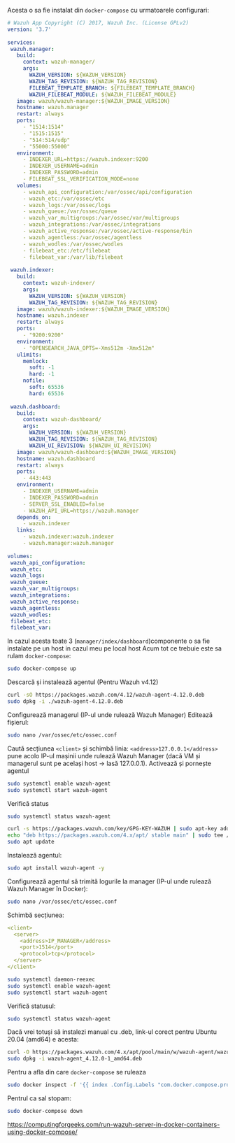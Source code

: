 Acesta o sa fie instalat din `docker-compose` cu urmatoarele configurari:
```yml
# Wazuh App Copyright (C) 2017, Wazuh Inc. (License GPLv2)  
version: '3.7'  
  
services:  
 wazuh.manager:  
   build:  
     context: wazuh-manager/  
     args:  
       WAZUH_VERSION: ${WAZUH_VERSION}  
       WAZUH_TAG_REVISION: ${WAZUH_TAG_REVISION}  
       FILEBEAT_TEMPLATE_BRANCH: ${FILEBEAT_TEMPLATE_BRANCH}  
       WAZUH_FILEBEAT_MODULE: ${WAZUH_FILEBEAT_MODULE}  
   image: wazuh/wazuh-manager:${WAZUH_IMAGE_VERSION}  
   hostname: wazuh.manager  
   restart: always  
   ports:  
     - "1514:1514"  
     - "1515:1515"  
     - "514:514/udp"  
     - "55000:55000"  
   environment:  
     - INDEXER_URL=https://wazuh.indexer:9200  
     - INDEXER_USERNAME=admin  
     - INDEXER_PASSWORD=admin  
     - FILEBEAT_SSL_VERIFICATION_MODE=none  
   volumes:  
     - wazuh_api_configuration:/var/ossec/api/configuration  
     - wazuh_etc:/var/ossec/etc  
     - wazuh_logs:/var/ossec/logs  
     - wazuh_queue:/var/ossec/queue  
     - wazuh_var_multigroups:/var/ossec/var/multigroups  
     - wazuh_integrations:/var/ossec/integrations  
     - wazuh_active_response:/var/ossec/active-response/bin  
     - wazuh_agentless:/var/ossec/agentless  
     - wazuh_wodles:/var/ossec/wodles  
     - filebeat_etc:/etc/filebeat  
     - filebeat_var:/var/lib/filebeat  
  
 wazuh.indexer:  
   build:  
     context: wazuh-indexer/  
     args:  
       WAZUH_VERSION: ${WAZUH_VERSION}  
       WAZUH_TAG_REVISION: ${WAZUH_TAG_REVISION}  
   image: wazuh/wazuh-indexer:${WAZUH_IMAGE_VERSION}  
   hostname: wazuh.indexer  
   restart: always  
   ports:  
     - "9200:9200"  
   environment:  
     - "OPENSEARCH_JAVA_OPTS=-Xms512m -Xmx512m"  
   ulimits:  
     memlock:  
       soft: -1  
       hard: -1  
     nofile:  
       soft: 65536  
       hard: 65536  
  
 wazuh.dashboard:  
   build:  
     context: wazuh-dashboard/  
     args:  
       WAZUH_VERSION: ${WAZUH_VERSION}  
       WAZUH_TAG_REVISION: ${WAZUH_TAG_REVISION}  
       WAZUH_UI_REVISION: ${WAZUH_UI_REVISION}  
   image: wazuh/wazuh-dashboard:${WAZUH_IMAGE_VERSION}  
   hostname: wazuh.dashboard  
   restart: always  
   ports:  
     - 443:443  
   environment:  
     - INDEXER_USERNAME=admin  
     - INDEXER_PASSWORD=admin  
     - SERVER_SSL_ENABLED=false  
     - WAZUH_API_URL=https://wazuh.manager  
   depends_on:  
     - wazuh.indexer  
   links:  
     - wazuh.indexer:wazuh.indexer  
     - wazuh.manager:wazuh.manager  
  
volumes:  
 wazuh_api_configuration:  
 wazuh_etc:  
 wazuh_logs:  
 wazuh_queue:  
 wazuh_var_multigroups:  
 wazuh_integrations:  
 wazuh_active_response:  
 wazuh_agentless:  
 wazuh_wodles:  
 filebeat_etc:  
 filebeat_var:
```
In cazul acesta toate 3 (`manager/index/dashboard`)componente o sa fie instalate pe un host in cazul meu pe local host
Acum tot ce trebuie este sa rulam `docker-compose`:
```bash
sudo docker-compose up 
```

Descarcă și instalează agentul
(Pentru Wazuh v4.12)
```bash
curl -sO https://packages.wazuh.com/4.12/wazuh-agent-4.12.0.deb
sudo dpkg -i ./wazuh-agent-4.12.0.deb
```
Configurează managerul (IP-ul unde rulează Wazuh Manager)
Editează fișierul:
```bash
sudo nano /var/ossec/etc/ossec.conf
```
Caută secțiunea `<client>` și schimbă linia:
`<address>127.0.0.1</address>`
pune acolo IP-ul mașinii unde rulează Wazuh Manager (dacă VM și managerul sunt pe același host → lasă 127.0.0.1).
Activează și pornește agentul
```bash
sudo systemctl enable wazuh-agent
sudo systemctl start wazuh-agent
```
Verifică status
```bash
sudo systemctl status wazuh-agent
```

```bash
curl -s https://packages.wazuh.com/key/GPG-KEY-WAZUH | sudo apt-key add -
echo "deb https://packages.wazuh.com/4.x/apt/ stable main" | sudo tee /etc/apt/sources.list.d/wazuh.list
sudo apt update
```
Instalează agentul:
```bash
sudo apt install wazuh-agent -y
```
Configurează agentul să trimită logurile la manager (IP-ul unde rulează Wazuh Manager în Docker):
```bash
sudo nano /var/ossec/etc/ossec.conf
```
Schimbă secțiunea:
```yml
<client>
  <server>
    <address>IP_MANAGER</address>
    <port>1514</port>
    <protocol>tcp</protocol>
  </server>
</client>
```

```bash
sudo systemctl daemon-reexec
sudo systemctl enable wazuh-agent
sudo systemctl start wazuh-agent
```
Verifică statusul:
```bash
sudo systemctl status wazuh-agent
```

Dacă vrei totuși să instalezi manual cu .deb, link-ul corect pentru Ubuntu 20.04 (amd64) e acesta:
```bash
curl -O https://packages.wazuh.com/4.x/apt/pool/main/w/wazuh-agent/wazuh-agent_4.12.0-1_amd64.deb
sudo dpkg -i wazuh-agent_4.12.0-1_amd64.deb
```

Pentru a afla din care `docker-compose` se ruleaza 
```bash
sudo docker inspect -f '{{ index .Config.Labels "com.docker.compose.project" }} {{ index .Config.Labels "com.docker.compose.project.config_files" }}' zabbix-traefik-1
```

Pentrul ca sal stopam:
```bash
sudo docker-compose down
```

https://computingforgeeks.com/run-wazuh-server-in-docker-containers-using-docker-compose/